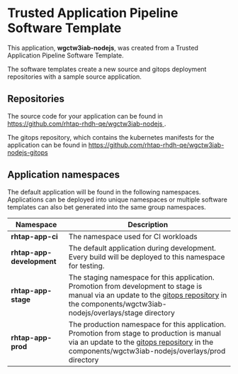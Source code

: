 # Trusted Application Pipeline Software Template

This application, **wgctw3iab-nodejs**, was created from a Trusted Application Pipeline Software Template.

The software templates create a new source and gitops deployment repositories with a sample source application. 

## Repositories

The source code for your application can be found in [https://github.com/rhtap-rhdh-qe/wgctw3iab-nodejs ](https://github.com/rhtap-rhdh-qe/wgctw3iab-nodejs ).
 
The gitops repository, which contains the kubernetes manifests for the application can be found in 
[https://github.com/rhtap-rhdh-qe/wgctw3iab-nodejs-gitops ](https://github.com/rhtap-rhdh-qe/wgctw3iab-nodejs-gitops ) 

## Application namespaces 

The default application will be found in the following namespaces. Applications can be deployed into unique namespaces or multiple software templates can also bet generated into the same group namespaces.  

|  Namespace   |  Description   |  
| -------- | -------- |
| **rhtap-app-ci** | The namespace used for CI workloads |
| **rhtap-app-development** | The default application during development. Every build will be deployed to this namespace for testing. |
| **rhtap-app-stage** | The staging namespace for this application. Promotion from development to stage is manual via an update to the [gitops repository](https://github.com/rhtap-rhdh-qe/wgctw3iab-nodejs-gitops ) in the components/wgctw3iab-nodejs/overlays/stage directory |
| **rhtap-app-prod** | The production namespace for this application. Promotion from stage to production is manual via an update to the [gitops repository](https://github.com/rhtap-rhdh-qe/wgctw3iab-nodejs-gitops ) in the components/wgctw3iab-nodejs/overlays/prod directory |